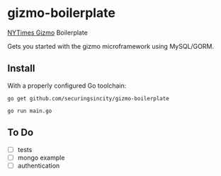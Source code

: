 # gizmo-boilerplate
[NYTimes Gizmo](https://github.com/NYTimes/gizmo/)  Boilerplate

Gets you started with the gizmo microframework using MySQL/GORM.

## Install

With a properly configured Go toolchain:

`go get github.com/securingsincity/gizmo-boilerplate`

`go run main.go`

## To Do

* [ ] tests
* [ ] mongo example
* [ ] authentication
